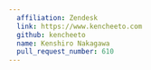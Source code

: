 ```yaml
---
  affiliation: Zendesk
  link: https://www.kencheeto.com
  github: kencheeto
  name: Kenshiro Nakagawa
  pull_request_number: 610
---
```

